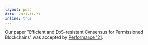 ```yaml
---
layout: post
date: 2021-11-21
inline: true
---
```


Our paper "Efficient and DoS-resistant Consensus for Permissioned Blockchains"
was accepted by [Performance '21](https://www.performance2021.deib.polimi.it/).